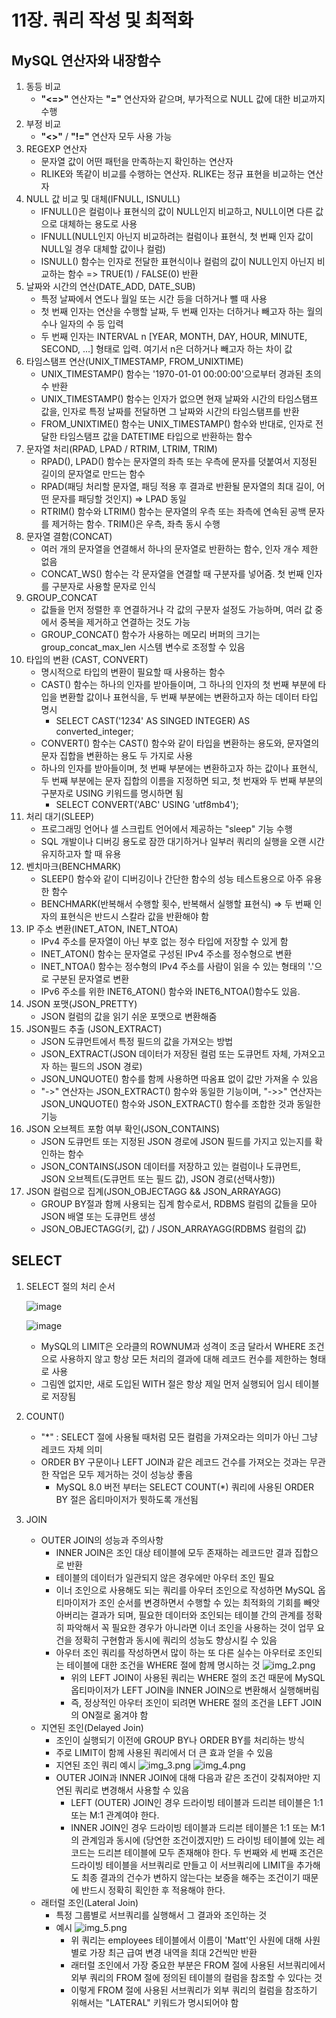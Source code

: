 # 11장. 쿼리 작성 및 최적화

## MySQL 연산자와 내장함수
1. 동등 비교
   - **"<=>"** 연산자는 **"="** 연산자와 같으며, 부가적으로 NULL 값에 대한 비교까지 수행
2. 부정 비교 
   - **"<>"** / **"!="** 연산자 모두 사용 가능
3. REGEXP 연산자
   - 문자열 값이 어떤 패턴을 만족하는지 확인하는 연산자
   - RLIKE와 똑같이 비교를 수행하는 연산자. RLIKE는 정규 표현을 비교하는 연산자 
4. NULL 값 비교 및 대체(IFNULL, ISNULL)
   - IFNULL()은 컬럼이나 표현식의 값이 NULL인지 비교하고, NULL이면 다른 값으로 대체하는 용도로 사용
   - IFNULL(NULL인지 아닌지 비교하려는 컬럼이나 표현식, 첫 번째 인자 값이 NULL일 경우 대체할 값이나 컬럼)
   - ISNULL() 함수는 인자로 전달한 표현식이나 컬럼의 값이 NULL인지 아닌지 비교하는 함수 => TRUE(1) / FALSE(0) 반환
5. 날짜와 시간의 연산(DATE_ADD, DATE_SUB)
   - 특정 날짜에서 연도나 월일 또는 시간 등을 더하거나 뺄 때 사용
   - 첫 번째 인자는 연산을 수행할 날짜, 두 번째 인자는 더하거나 빼고자 하는 월의 수나 일자의 수 등 입력
   - 두 번째 인자는 INTERVAL n [YEAR, MONTH, DAY, HOUR, MINUTE, SECOND, ...] 형태로 입력. 여기서 n은 더하거나 빼고자 하는 차이 값 
6. 타임스탬프 연산(UNIX_TIMESTAMP, FROM_UNIXTIME)
   - UNIX_TIMESTAMP() 함수는 '1970-01-01 00:00:00'으로부터 경과된 초의 수 반환
   - UNIX_TIMESTAMP() 함수는 인자가 없으면 현재 날짜와 시간의 타임스탬프 값을, 인자로 특정 날짜를 전달하면 그 날짜와 시간의 타임스탬프를 반환
   - FROM_UNIXTIME() 함수는 UNIX_TIMESTAMP() 함수와 반대로, 인자로 전달한 타임스탬프 값을 DATETIME 타입으로 반환하는 함수
7. 문자열 처리(RPAD, LPAD / RTRIM, LTRIM, TRIM)
   - RPAD(), LPAD() 함수는 문자열의 좌측 또는 우측에 문자를 덧붙여서 지정된 길이의 문자열로 만드는 함수
   - RPAD(패딩 처리할 문자열, 패딩 적용 후 결과로 반환될 문자열의 최대 길이, 어떤 문자를 패딩할 것인지) => LPAD 동일
   - RTRIM() 함수와 LTRIM() 함수는 문자열의 우측 또는 좌측에 연속된 공백 문자를 제거하는 함수. TRIM()은 우측, 좌측 동시 수행
8. 문자열 결함(CONCAT)
   - 여러 개의 문자열을 연결해서 하나의 문자열로 반환하는 함수, 인자 개수 제한 없음
   - CONCAT_WS() 함수는 각 문자열을 연결할 때 구분자를 넣어줌. 첫 번째 인자를 구분자로 사용할 문자로 인식
9. GROUP_CONCAT 
   - 값들을 먼저 정렬한 후 연결하거나 각 값의 구분자 설정도 가능하며, 여러 값 중에서 중복을 제거하고 연결하는 것도 가능
   - GROUP_CONCAT() 함수가 사용하는 메모리 버퍼의 크기는 group_concat_max_len 시스템 변수로 조정할 수 있음
10. 타입의 변환 (CAST, CONVERT)
    - 명시적으로 타입의 변환이 필요할 때 사용하는 함수
    - CAST() 함수는 하나의 인자를 받아들이며, 그 하나의 인자의 첫 번째 부분에 타입을 변환할 값이나 표현식을, 두 번째 부분에는 변환하고자 하는 데이터 타입 명시
      - SELECT CAST('1234' AS SINGED INTEGER) AS converted_integer;
    - CONVERT() 함수는 CAST() 함수와 같이 타입을 변환하는 용도와, 문자열의 문자 집합을 변환하는 용도 두 가지로 사용
    - 하나의 인자를 받아들이며, 첫 번째 부분에는 변환하고자 하는 값이나 표현식, 두 번째 부분에는 문자 집합의 이름을 지정하면 되고, 첫 번재와 두 번째 부분의 구분자로 USING 키워드를 명시하면 됨
      - SELECT CONVERT('ABC' USING 'utf8mb4');
11. 처리 대기(SLEEP)
    - 프로그래밍 언어나 셀 스크립트 언어에서 제공하는 "sleep" 기능 수행
    - SQL 개발이나 디버깅 용도로 잠깐 대기하거나 일부러 쿼리의 실행을 오랜 시간 유지하고자 할 때 유용
12. 벤치마크(BENCHMARK)
    - SLEEP() 함수와 같이 디버깅이나 간단한 함수의 성능 테스트용으로 아주 유용한 함수 
    - BENCHMARK(반복해서 수행할 횟수, 반복해서 실행할 표현식) => 두 번째 인자의 표현식은 반드시 스칼라 값을 반환해야 함
13. IP 주소 변환(INET_ATON, INET_NTOA)
    - IPv4 주소를 문자열이 아닌 부호 없는 정수 타입에 저장할 수 있게 함
    - INET_ATON() 함수는 문자열로 구성된 IPv4 주소를 정수형으로 변환
    - INET_NTOA() 함수는 정수형의 IPv4 주소를 사람이 읽을 수 있는 형태의 '.'으로 구분된 문자열로 변환
    - IPv6 주소를 위한 INET6_ATON() 함수와 INET6_NTOA()함수도 있음.
14. JSON 포맷(JSON_PRETTY)
    - JSON 컬럼의 값을 읽기 쉬운 포맷으로 변환해줌
15. JSON필드 추출 (JSON_EXTRACT)
    - JSON 도큐먼트에서 특정 필드의 값을 가져오는 방법
    - JSON_EXTRACT(JSON 데이터가 저장된 컬럼 또는 도큐먼트 자체, 가져오고자 하는 필드의 JSON 경로)
    - JSON_UNQUOTE() 함수를 함께 사용하면 따옴표 없이 값만 가져올 수 있음
    - "->" 연산자는 JSON_EXTRACT() 함수와 동일한 기능이며, "->>" 연산자는 JSON_UNQUOTE() 함수와 JSON_EXTRACT() 함수를 조합한 것과 동일한 기능
16. JSON 오브젝트 포함 여부 확인(JSON_CONTAINS)
    - JSON 도큐먼트 또는 지정된 JSON 경로에 JSON 필드를 가지고 있는지를 확인하는 함수
    - JSON_CONTAINS(JSON 데이터를 저장하고 있는 컬럼이나 도큐먼트, JSON 오브젝트(도큐먼트 또는 필드 값), JSON 경로(선택사항))
17. JSON 컬럼으로 집계(JSON_OBJECTAGG && JSON_ARRAYAGG)
    - GROUP BY절과 함께 사용되는 집계 함수로서, RDBMS 컬럼의 값들을 모아 JSON 배열 또는 도큐먼트 생성
    - JSON_OBJECTAGG(키, 값) / JSON_ARRAYAGG(RDBMS 컬럼의 값)

## SELECT
1. SELECT 절의 처리 순서 

    ![image](https://github.com/user-attachments/assets/cda415e4-f7b1-4593-928b-c2cff3864138)

    ![image](https://github.com/user-attachments/assets/04bd37af-f8ee-4cd7-aa74-10b95a7f2da9)

   - MySQL의 LIMIT은 오라클의 ROWNUM과 성격이 조금 달라서 WHERE 조건으로 사용하지 않고 항상 모든 처리의 결과에 대해 레코드 컨수를 제한하는 형태로 사용
   - 그림엔 없지만, 새로 도입된 WITH 절은 항상 제일 먼저 실행되어 임시 테이블로 저장됨
2. COUNT()
   - "*" : SELECT 절에 사용될 때처럼 모든 컬럼을 가져오라는 의미가 아닌 그냥 레코드 자체 의미
   - ORDER BY 구문이나 LEFT JOIN과 같은 레코드 건수를 가져오는 것과는 무관한 작업은 모두 제거하는 것이 성능상 좋음
     - MySQL 8.0 버전 부터는 SELECT COUNT(*) 쿼리에 사용된 ORDER BY 절은 옵티마이저가 뮛하도록 개선됨
3. JOIN
   - OUTER JOIN의 성능과 주의사항 
     - INNER JOIN은 조인 대상 테이블에 모두 존재하는 레코드만 결과 집합으로 반환 
     - 테이블의 데이터가 일관되지 않은 경우에만 아우터 조인 필요
     - 이너 조인으로 사용해도 되는 쿼리를 아우터 조인으로 작성하면 MySQL 옵티마이저가 조인 순서를 변경하면서 수행할 수 있는 최적화의 기회를 빼앗아버리는 결과가 되며, 필요한 데이터와 조인되는 테이블 간의 관계를 정확히 파악해서 꼭 필요한 경우가 아니라면 이너 조인을 사용하는 것이 업무 요건을 정확히 구현함과 동시에 쿼리의 성능도 향상시킬 수 있음
     - 아우터 조인 쿼리를 작성하면서 많이 하는 또 다른 실수는 아우터로 조인되는 테이블에 대한 조건을 WHERE 절에 함께 명시하는 것
        ![img_2.png](img_2.png)
       - 위의 LEFT JOIN이 사용된 쿼리는 WHERE 절의 조건 때문에 MySQL 옵티마이저가 LEFT JOIN을 INNER JOIN으로 변환해서 실행해버림
       - 즉, 정상적인 아우터 조인이 되려면 WHERE 절의 조건을 LEFT JOIN의 ON절로 옮겨야 함
   - 지연된 조인(Delayed Join)
     - 조인이 실행되기 이전에 GROUP BY나 ORDER BY를 처리하는 방식
     - 주로 LIMIT이 함께 사용된 쿼리에서 더 큰 효과 얻을 수 있음
     - 지연된 조인 쿼리 예시
       ![img_3.png](img_3.png)
       ![img_4.png](img_4.png)
     - OUTER JOIN과 INNER JOIN에 대해 다음과 같은 조건이 갖춰져야만 지연된 쿼리로 변경해서 사용할 수 있음
       - LEFT (OUTER) JOIN인 경우 드라이빙 테이블과 드리븐 테이블은 1:1 또는 M:1 관계여야 한다.
       - INNER JOIN인 경우 드라이빙 테이블과 드리븐 테이블은 1:1 또는 M:1의 관계임과 동시에 (당연한 조건이겠지만) 드
         라이빙 테이블에 있는 레코드는 드리븐 테이블에 모두 존재해야 한다. 두 번째와 세 번째 조건은 드라이빙 테이블을
         서브쿼리로 만들고 이 서브쿼리에 LIMIT을 추가해도 최종 결과의 건수가 변하지 않는다는 보증을 해주는 조건이기
         때문에 반드시 정확히 획인한 후 적용해야 한다.
   - 래터럴 조인(Lateral Join)
     - 특정 그룹별로 서브쿼리를 실행해서 그 결과와 조인하는 것
     - 예시
        ![img_5.png](img_5.png)
       - 위 쿼리는 employees 테이블에서 이름이 'Matt'인 사원에 대해 사원별로 가장 최근 급여 변경 내역을 최대 2건씩만 반환
       - 래터럴 조인에서 가장 중요한 부분은 FROM 절에 사용된 서브쿼리에서 외부 쿼리의 FROM 절에 정의된 테이블의 컬럼을 참조할 수 있다는 것
       - 이렇게 FROM 절에 사용된 서브쿼리가 외부 쿼리의 컬럼을 참조하기 위해서는 "LATERAL" 키워드가 명시되어야 함

